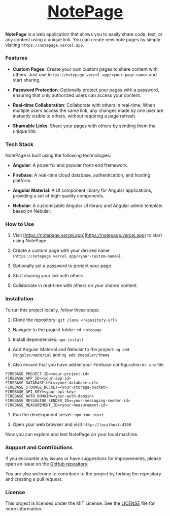 <h1 align="center" style="font-size:50px;"><a href="https://freeshare.vercel.app">NotePage</a></h1>  

**NotePage** is a web application that allows you to easily share code, text, or any content using a unique link. You can create new note pages by simply visiting `https://notepage.vercel.app`.

### Features

- **Custom Pages**: Create your own custom pages to share content with others. Just use `https://notepage.vercel.app/<your-page-name>` and start sharing.

- **Password Protection**: Optionally protect your pages with a password, ensuring that only authorized users can access your content.

- **Real-time Collaboration**: Collaborate with others in real-time. When multiple users access the same link, any changes made by one user are instantly visible to others, without requiring a page refresh.

- **Shareable Links**: Share your pages with others by sending them the unique link.

### Tech Stack

NotePage is built using the following technologies:

- **Angular**: A powerful and popular front-end framework.

- **Firebase**: A real-time cloud database, authentication, and hosting platform.

- **Angular Material**: A UI component library for Angular applications, providing a set of high-quality components.

- **Nebular**: A customizable Angular UI library and Angular admin template based on Nebular.

### How to Use

1. Visit [https://notepage.vercel.app](https://notepage.vercel.app) to start using NotePage.

2. Create a custom page with your desired name (`https://notepage.vercel.app/<your-custom-name>`).

3. Optionally set a password to protect your page.

4. Start sharing your link with others.

5. Collaborate in real-time with others on your shared content.

### Installation

To run this project locally, follow these steps:

1. Clone the repository: `git clone <repository-url>`

2. Navigate to the project folder: `cd notepage`

3. Install dependencies: `npm install`

4. Add Angular Material and Nebular to the project: `ng add @angular/material` and `ng add @nebular/theme`
   
5. Also ensure that you have added your Firebase configuration in `.env` file.
```env
FIREBASE_PROJECT_ID=<your-project-id>
FIREBASE_APP_ID=<your-app-id>
FIREBASE_DATABASE_URL=<your-database-url>
FIREBASE_STORAGE_BUCKET=<your-storage-bucket>
FIREBASE_API_KEY=<your-api-key>
FIREBASE_AUTH_DOMAIN=<your-auth-domain>
FIREBASE_MESSAGING_SENDER_ID=<your-messaging-sender-id>
FIREBASE_MEASUREMENT_ID=<your-measurement-id>
```

1. Run the development server: `npm run start`

2. Open your web browser and visit `http://localhost:4200`


Now you can explore and test NotePage on your local machine.

### Support and Contributions

If you encounter any issues or have suggestions for improvements, please open an issue on the [GitHub repository](https://github.com/Varshithvhegde/notepage).

You are also welcome to contribute to the project by forking the repository and creating a pull request.

### License

This project is licensed under the MIT License. See the [LICENSE](LICENSE) file for more information.